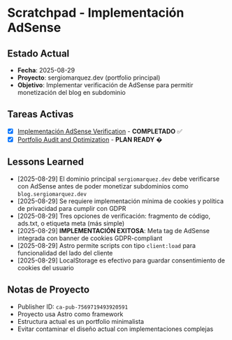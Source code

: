 # Scratchpad - Implementación AdSense

## Estado Actual

- **Fecha**: 2025-08-29
- **Proyecto**: sergiomarquez.dev (portfolio principal)
- **Objetivo**: Implementar verificación de AdSense para permitir monetización del blog en subdominio

## Tareas Activas

- [x] [Implementación AdSense Verification](./implementation-plan/adsense-verification.md) - **COMPLETADO** ✅
- [x] [Portfolio Audit and Optimization](./implementation-plan/portfolio-audit.md) - **PLAN READY** �

## Lessons Learned

- [2025-08-29] El dominio principal `sergiomarquez.dev` debe verificarse con AdSense antes de poder monetizar subdominios como `blog.sergiomarquez.dev`
- [2025-08-29] Se requiere implementación mínima de cookies y política de privacidad para cumplir con GDPR
- [2025-08-29] Tres opciones de verificación: fragmento de código, ads.txt, o etiqueta meta (más simple)
- [2025-08-29] **IMPLEMENTACIÓN EXITOSA**: Meta tag de AdSense integrada con banner de cookies GDPR-compliant
- [2025-08-29] Astro permite scripts con tipo `client:load` para funcionalidad del lado del cliente
- [2025-08-29] LocalStorage es efectivo para guardar consentimiento de cookies del usuario

## Notas de Proyecto

- Publisher ID: `ca-pub-7569719493920591`
- Proyecto usa Astro como framework
- Estructura actual es un portfolio minimalista
- Evitar contaminar el diseño actual con implementaciones complejas
